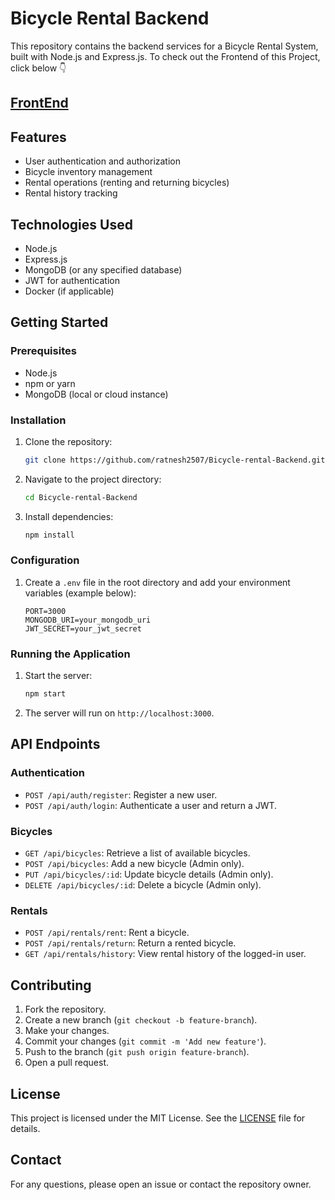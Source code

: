 # Bicycle Rental Backend

This repository contains the backend services for a Bicycle Rental System, built with Node.js and Express.js.
To check out the Frontend of this Project, click below 👇
## [FrontEnd](https://github.com/ratnesh2507/Bicycle-Rental-System)

## Features

- User authentication and authorization
- Bicycle inventory management
- Rental operations (renting and returning bicycles)
- Rental history tracking

## Technologies Used

- Node.js
- Express.js
- MongoDB (or any specified database)
- JWT for authentication
- Docker (if applicable)

## Getting Started

### Prerequisites

- Node.js
- npm or yarn
- MongoDB (local or cloud instance)

### Installation

1. Clone the repository:
    ```sh
    git clone https://github.com/ratnesh2507/Bicycle-rental-Backend.git
    ```
2. Navigate to the project directory:
    ```sh
    cd Bicycle-rental-Backend
    ```
3. Install dependencies:
    ```sh
    npm install
    ```

### Configuration

1. Create a `.env` file in the root directory and add your environment variables (example below):
    ```env
    PORT=3000
    MONGODB_URI=your_mongodb_uri
    JWT_SECRET=your_jwt_secret
    ```

### Running the Application

1. Start the server:
    ```sh
    npm start
    ```
2. The server will run on `http://localhost:3000`.

## API Endpoints

### Authentication

- `POST /api/auth/register`: Register a new user.
- `POST /api/auth/login`: Authenticate a user and return a JWT.

### Bicycles

- `GET /api/bicycles`: Retrieve a list of available bicycles.
- `POST /api/bicycles`: Add a new bicycle (Admin only).
- `PUT /api/bicycles/:id`: Update bicycle details (Admin only).
- `DELETE /api/bicycles/:id`: Delete a bicycle (Admin only).

### Rentals

- `POST /api/rentals/rent`: Rent a bicycle.
- `POST /api/rentals/return`: Return a rented bicycle.
- `GET /api/rentals/history`: View rental history of the logged-in user.

## Contributing

1. Fork the repository.
2. Create a new branch (`git checkout -b feature-branch`).
3. Make your changes.
4. Commit your changes (`git commit -m 'Add new feature'`).
5. Push to the branch (`git push origin feature-branch`).
6. Open a pull request.

## License

This project is licensed under the MIT License. See the [LICENSE](LICENSE) file for details.

## Contact

For any questions, please open an issue or contact the repository owner.

